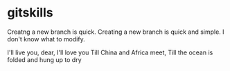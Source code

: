 # gitskills
Creatng a new branch is quick.
Creating a new branch is quick and simple.
I don't know what to modify.

I'll live you, dear, I'll love you
Till China and Africa meet,
Till the ocean is folded and hung up to dry

